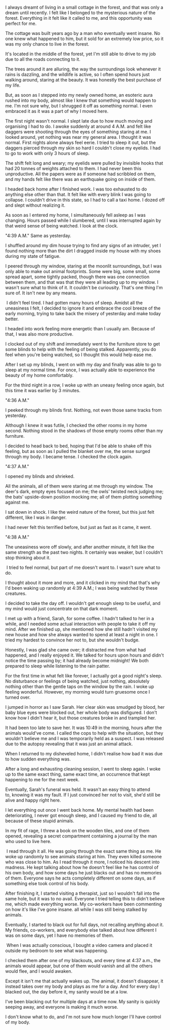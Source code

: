 I always dreamt of living in a small cottage in the forest, and that was only a dream until recently. I felt like I belonged to the mysterious nature of the forest. Everything in it felt like it called to me, and this opportunity was perfect for me.


The cottage was built years ago by a man who eventually went insane. No one knew what happened to him, but it sold for an extremely low price, so it was my only chance to live in the forest.


It's located in the middle of the forest, yet I'm still able to drive to my job due to all the roads connecting to it.


The trees around it are alluring, the way the surroundings look whenever it rains is dazzling, and the wildlife is active, so I often spend hours just walking around, staring at the beauty. It was honestly the best purchase of my life.


But, as soon as I stepped into my newly owned home, an esoteric aura rushed into my body, almost like I knew that something would happen to me. I'm not sure why, but I shrugged it off as something normal. I even embraced it as it was a part of why I moved here.


The first night wasn't normal. I slept late due to how much moving and organising I had to do. I awoke suddenly at around 4 A.M. and felt like daggers were shooting through the eyes of something staring at me. I looked around, yet nothing was near my general area. I thought it was normal. First nights alone always feel eerie. I tried to sleep it out, but the daggers pierced through my skin so hard I couldn't close my eyelids. I had to go to work with only 3 hours of sleep.


The shift felt long and weary; my eyelids were pulled by invisible hooks that had 20 tonnes of weights attached to them. I had never been this unproductive. All the papers were as if someone had scribbled on them, and my hands felt like there was an earthquake going on inside of them.


I headed back home after I finished work. I was too exhausted to do anything else other than that. It felt like with every blink I was going to collapse. I couldn't drive in this state, so I had to call a taxi home. I dozed off and slept without realizing it.


As soon as I entered my home, I simultaneously fell asleep as I was changing. Hours passed while I slumbered, until I was interrupted again by that weird sense of being watched. I look at the clock.


"4:39 A.M." Same as yesterday.


I shuffled around my dim house trying to find any signs of an intruder, yet I found nothing more than the dirt I dragged inside my house with my shoes during my state of fatigue.


I peered through my window, staring at the moonlit surroundings, but I was only able to make out animal footprints. Some were big, some small, some spread apart, some tightly packed, though there was one connection between them, and that was that they were all leading up to my window. I wasn't sure what to think of it. It couldn't be curiousity. That's one thing I'm sure of. It isn't new by any means.


 I didn't feel tired. I had gotten many hours of sleep. Amidst all the uneasiness I felt, I decided to ignore it and embrace the cool breeze of the early morning, trying to take back the misery of yesterday and make today better.


I headed into work feeling more energetic than I usually am. Because of that, I was also more productive.


I clocked out of my shift and immediately went to the furniture store to get some blinds to help with the feeling of being stalked. Apparently, you do feel when you're being watched, so I thought this would help ease me.


After I set up my blinds, I went on with my day and finally was able to go to sleep at my normal time. For once, I was actually able to experience the beauty of my home comfortably.


For the third night in a row, I woke up with an uneasy feeling once again, but this time it was earlier by 3 minutes.


"4:36 A.M."


I peeked through my blinds first. Nothing, not even those same tracks from yesterday.


Although I knew it was futile, I checked the other rooms in my home second. Nothing stood in the shadows of those empty rooms other than my furniture.


I decided to head back to bed, hoping that I'd be able to shake off this feeling, but as soon as I pulled the blanket over me, the sense surged through my body. I became tense. I checked the clock again.


"4:37 A.M."


I opened my blinds and shrieked.


All the animals, all of them were staring at me through my window. The deer's dark, empty eyes focused on me; the owls' twisted neck judging me; the bats' upside-down position mocking me; all of them plotting something against me.


I sat down in shock. I like the weird nature of the forest, but this just felt different, like I was in danger.


I had never felt this terrified before, but just as fast as it came, it went.


"4:38 A.M."


The uneasiness wore off slowly, and after another minute, it felt like the same strength as the past two nights. It certainly was weaker, but I couldn't stop thinking about it.


 I tried to feel normal, but part of me doesn't want to. I wasn't sure what to do.


I thought about it more and more, and it clicked in my mind that that's why I'd been waking up randomly at 4:39 A.M.; I was being watched by these creatures.


I decided to take the day off. I wouldn't get enough sleep to be useful, and my mind would just concentrate on that dark moment.


I met up with a friend, Sarah, for some coffee. I hadn't talked to her in a while, and I needed some actual interaction with people to take it off my mind. After we finished up, she mentioned how she still hadn't visited my new house and how she always wanted to spend at least a night in one. I tried my hardest to convince her not to, but she wouldn't budge.


Honestly, I was glad she came over; it distracted me from what had happened, and I really enjoyed it. We talked for hours upon hours and didn't notice the time passing by; it had already become midnight! We both prepared to sleep while listening to the rain patter.


For the first time in what felt like forever, I actually got a good night's sleep. No disturbance or feelings of being watched, just nothing, absolutely nothing other than the gentle taps on the window by the rain. I woke up feeling wonderful. However, my morning would turn gruesome once I turned over.


I jumped in horror as I saw Sarah. Her clear skin was smudged by blood, her baby blue eyes were blocked out, her whole body was disfigured. I don't know how I didn't hear it, but those creatures broke in and trampled her.


It had been too late to save her. It was 10:49 in the morning, hours after the animals would've come. I called the cops to help with the situation, but they wouldn't believe me and I was temporarily held as a suspect. I was released due to the autopsy revealing that it was just an animal attack.


When I returned to my disheveled home, I didn't realise how bad it was due to how sudden everything was.


After a long and exhausting cleaning session, I went to sleep again. I woke up to the same exact thing, same exact time, an occurrence that kept happening to me for the next week.


Eventually, Sarah's funeral was held. It wasn't an easy thing to attend to, knowing it was my fault. If I just convinced her not to visit, she'd still be alive and happy right here.


I let everything out once I went back home. My mental health had been deteriorating, I never got enough sleep, and I caused my friend to die, all because of these stupid animals.


In my fit of rage, I threw a book on the wooden tiles, and one of them opened, revealing a secret compartment containing a journal by the man who used to live here.


 I read through it all. He was going through the exact same thing as me. He woke up randomly to see animals staring at him. They even killed someone who was close to him. As I read through it more, I noticed his descent into madness. He kept talking about how he doesn't feel like he has control of his own body, and how some days he just blacks out and has no memories of them. Everyone says he acts completely different on some days, as if something else took control of his body.


After finishing it, I started visiting a therapist, just so I wouldn't fall into the same hole, but it was to no avail. Everyone I tried telling this to didn't believe me, which made everything worse. My co-workers have been commenting on how it's like I've gone insane. all while I was still being stalked by animals.


Eventually, I started to black out for full days, not recalling anything about it. My friends, co-workers, and everybody else talked about how different I was on some days, yet I have no memories of them.


 When I was actually conscious, I bought a video camera and placed it outside my bedroom to see what was happening.


I checked them after one of my blackouts, and every time at 4:37 a.m., the animals would appear, but one of them would vanish and all the others would flee, and I would awaken.


Except it isn't me that actually wakes up. The animal, it doesn't disappear, it instead takes over my body and plays as me for a day. And for every day I blacked out, the day before it, my sanity would be at a low.


I've been blacking out for multiple days at a time now. My sanity is quickly seeping away, and everyone is making it much worse.


I don't know what to do, and I'm not sure how much longer I'll have control of my body.